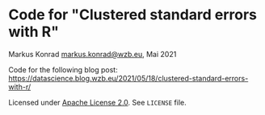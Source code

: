 # Code for "Clustered standard errors with R"

Markus Konrad <markus.konrad@wzb.eu>, Mai 2021

Code for the following blog post: https://datascience.blog.wzb.eu/2021/05/18/clustered-standard-errors-with-r/

Licensed under [Apache License 2.0](https://www.apache.org/licenses/LICENSE-2.0). See `LICENSE` file.

